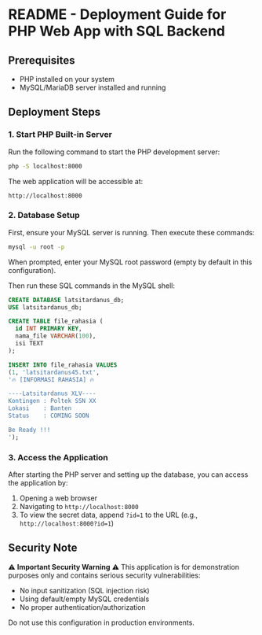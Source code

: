 # README - Deployment Guide for PHP Web App with SQL Backend

## Prerequisites
- PHP installed on your system
- MySQL/MariaDB server installed and running

## Deployment Steps

### 1. Start PHP Built-in Server
Run the following command to start the PHP development server:

```bash
php -S localhost:8000
```

The web application will be accessible at:
```
http://localhost:8000
```

### 2. Database Setup
First, ensure your MySQL server is running. Then execute these commands:

```bash
mysql -u root -p
```

When prompted, enter your MySQL root password (empty by default in this configuration).

Then run these SQL commands in the MySQL shell:

```sql
CREATE DATABASE latsitardanus_db;
USE latsitardanus_db;

CREATE TABLE file_rahasia (
  id INT PRIMARY KEY,
  nama_file VARCHAR(100),
  isi TEXT
);

INSERT INTO file_rahasia VALUES
(1, 'latsitardanus45.txt', 
'🔥 [INFORMASI RAHASIA] 🔥

----Latsitardanus XLV----
Kontingen : Poltek SSN XX
Lokasi    : Banten
Status    : COMING SOON

Be Ready !!!
');
```

### 3. Access the Application
After starting the PHP server and setting up the database, you can access the application by:
1. Opening a web browser
2. Navigating to `http://localhost:8000`
3. To view the secret data, append `?id=1` to the URL (e.g., `http://localhost:8000?id=1`)

## Security Note
⚠️ **Important Security Warning** ⚠️
This application is for demonstration purposes only and contains serious security vulnerabilities:
- No input sanitization (SQL injection risk)
- Using default/empty MySQL credentials
- No proper authentication/authorization

Do not use this configuration in production environments.
